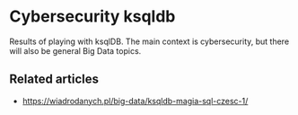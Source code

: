 # Cybersecurity ksqldb
Results of playing with ksqlDB. The main context is cybersecurity, but there will also be general Big Data topics.

## Related articles
- https://wiadrodanych.pl/big-data/ksqldb-magia-sql-czesc-1/
